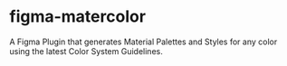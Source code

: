 # figma-matercolor
A Figma Plugin that generates Material Palettes and Styles for any color using the latest Color System Guidelines.
